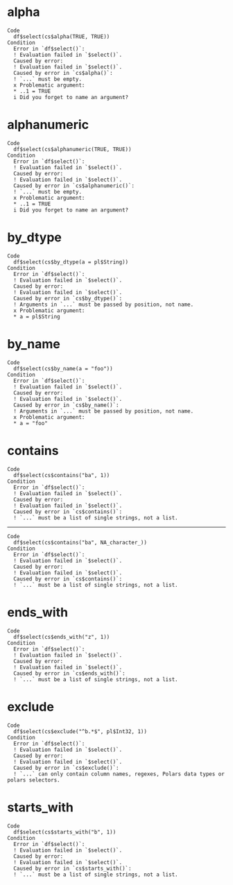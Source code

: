 # alpha

    Code
      df$select(cs$alpha(TRUE, TRUE))
    Condition
      Error in `df$select()`:
      ! Evaluation failed in `$select()`.
      Caused by error:
      ! Evaluation failed in `$select()`.
      Caused by error in `cs$alpha()`:
      ! `...` must be empty.
      x Problematic argument:
      * ..1 = TRUE
      i Did you forget to name an argument?

# alphanumeric

    Code
      df$select(cs$alphanumeric(TRUE, TRUE))
    Condition
      Error in `df$select()`:
      ! Evaluation failed in `$select()`.
      Caused by error:
      ! Evaluation failed in `$select()`.
      Caused by error in `cs$alphanumeric()`:
      ! `...` must be empty.
      x Problematic argument:
      * ..1 = TRUE
      i Did you forget to name an argument?

# by_dtype

    Code
      df$select(cs$by_dtype(a = pl$String))
    Condition
      Error in `df$select()`:
      ! Evaluation failed in `$select()`.
      Caused by error:
      ! Evaluation failed in `$select()`.
      Caused by error in `cs$by_dtype()`:
      ! Arguments in `...` must be passed by position, not name.
      x Problematic argument:
      * a = pl$String

# by_name

    Code
      df$select(cs$by_name(a = "foo"))
    Condition
      Error in `df$select()`:
      ! Evaluation failed in `$select()`.
      Caused by error:
      ! Evaluation failed in `$select()`.
      Caused by error in `cs$by_name()`:
      ! Arguments in `...` must be passed by position, not name.
      x Problematic argument:
      * a = "foo"

# contains

    Code
      df$select(cs$contains("ba", 1))
    Condition
      Error in `df$select()`:
      ! Evaluation failed in `$select()`.
      Caused by error:
      ! Evaluation failed in `$select()`.
      Caused by error in `cs$contains()`:
      ! `...` must be a list of single strings, not a list.

---

    Code
      df$select(cs$contains("ba", NA_character_))
    Condition
      Error in `df$select()`:
      ! Evaluation failed in `$select()`.
      Caused by error:
      ! Evaluation failed in `$select()`.
      Caused by error in `cs$contains()`:
      ! `...` must be a list of single strings, not a list.

# ends_with

    Code
      df$select(cs$ends_with("z", 1))
    Condition
      Error in `df$select()`:
      ! Evaluation failed in `$select()`.
      Caused by error:
      ! Evaluation failed in `$select()`.
      Caused by error in `cs$ends_with()`:
      ! `...` must be a list of single strings, not a list.

# exclude

    Code
      df$select(cs$exclude("^b.*$", pl$Int32, 1))
    Condition
      Error in `df$select()`:
      ! Evaluation failed in `$select()`.
      Caused by error:
      ! Evaluation failed in `$select()`.
      Caused by error in `cs$exclude()`:
      ! `...` can only contain column names, regexes, Polars data types or polars selectors.

# starts_with

    Code
      df$select(cs$starts_with("b", 1))
    Condition
      Error in `df$select()`:
      ! Evaluation failed in `$select()`.
      Caused by error:
      ! Evaluation failed in `$select()`.
      Caused by error in `cs$starts_with()`:
      ! `...` must be a list of single strings, not a list.

